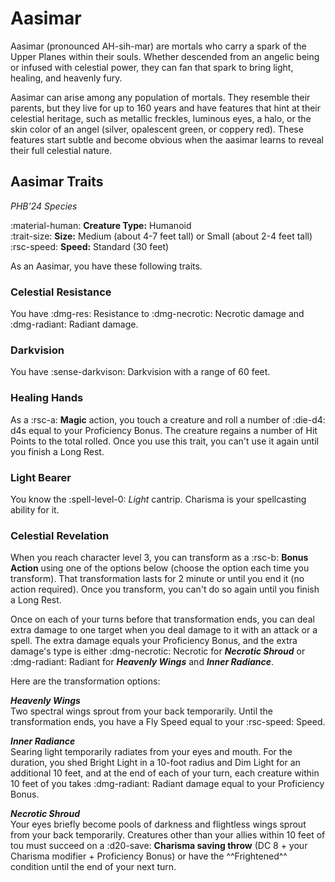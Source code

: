 # Aasimar

Aasimar (pronounced AH-sih-mar) are mortals who carry a spark of the Upper Planes within their souls. Whether descended from an angelic being or infused with celestial power, they can fan that spark to bring light, healing, and heavenly fury.

Aasimar can arise among any population of mortals. They resemble their parents, but they live for up to 160 years and have features that hint at their celestial heritage, such as metallic freckles, luminous eyes, a halo, or the skin color of an angel (silver, opalescent green, or coppery red). These features start subtle and become obvious when the aasimar learns to reveal their full celestial nature.

## Aasimar Traits

*PHB'24 Species*

:material-human: **Creature Type:** Humanoid  
:trait-size: **Size:** Medium (about 4-7 feet tall) or Small (about 2-4 feet tall)  
:rsc-speed: **Speed:** Standard (30 feet)

As an Aasimar, you have these following traits.

### Celestial Resistance

You have :dmg-res: Resistance to :dmg-necrotic: Necrotic damage and :dmg-radiant: Radiant damage.

### Darkvision

You have :sense-darkvison: Darkvision with a range of 60 feet.

### Healing Hands

As a :rsc-a: **Magic** action, you touch a creature and roll a number of :die-d4: d4s equal to your Proficiency Bonus. The creature regains a number of Hit Points to the total rolled. Once you use this trait, you can't use it again until you finish a Long Rest.

### Light Bearer

You know the :spell-level-0: *Light* cantrip. Charisma is your spellcasting ability for it.

### Celestial Revelation

When you reach character level 3, you can transform as a :rsc-b: **Bonus Action** using one of the options below (choose the option each time you transform). That transformation lasts for 2 minute or until you end it (no action required). Once you transform, you can't do so again until you finish a Long Rest.

Once on each of your turns before that transformation ends, you can deal extra damage to one target when you deal damage to it with an attack or a spell. The extra damage equals your Proficiency Bonus, and the extra damage's type is either :dmg-necrotic: Necrotic for ***Necrotic Shroud*** or :dmg-radiant: Radiant for ***Heavenly Wings*** and ***Inner Radiance***.

Here are the transformation options:

***Heavenly Wings***   
Two spectral wings sprout from your back temporarily. Until the transformation ends, you have a Fly Speed equal to your :rsc-speed: Speed.

***Inner Radiance***   
Searing light temporarily radiates from your eyes and mouth. For the duration, you shed Bright Light in a 10-foot radius and Dim Light for an additional 10 feet, and at the end of each of your turn, each creature within 10 feet of you takes :dmg-radiant: Radiant damage equal to your Proficiency Bonus.

***Necrotic Shroud***  
Your eyes briefly become pools of darkness and flightless wings sprout from your back temporarily. Creatures other than your allies within 10 feet of tou must succeed on a :d20-save: **Charisma saving throw** (DC 8 + your Charisma modifier + Proficiency Bonus) or have the ^^Frightened^^ condition until the end of your next turn.

